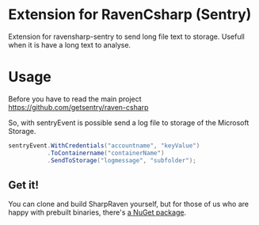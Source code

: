 # Extension for RavenCsharp (Sentry)

Extension for ravensharp-sentry to send long file text to storage.
Usefull when it is have a long text to analyse.

# Usage

Before you have to read the main project https://github.com/getsentry/raven-csharp

So, with sentryEvent is possible send a log file to storage of the Microsoft Storage.

```csharp
sentryEvent.WithCredentials("accountname", "keyValue")
           .ToContainername("containerName")
           .SendToStorage("logmessage", "subfolder");
```

Get it!
-------
You can clone and build SharpRaven yourself, but for those of us who are happy with prebuilt binaries, there's [a NuGet package](https://www.nuget.org/packages/SharpRaven.ToStorage/).
